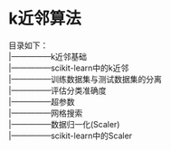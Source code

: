 # k近邻算法  
目录如下：  
|—————k近邻基础  
|—————scikit-learn中的k近邻  
|—————训练数据集与测试数据集的分离  
|—————评估分类准确度  
|—————超参数  
|—————网格搜索  
|—————数据归一化(Scaler)    
|—————scikit-learn中的Scaler
